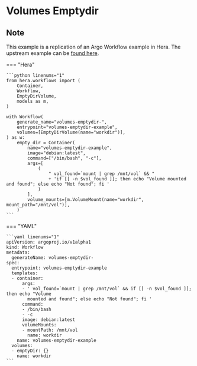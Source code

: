 # Volumes Emptydir

## Note

This example is a replication of an Argo Workflow example in Hera.
The upstream example can be [found here](https://github.com/argoproj/argo-workflows/blob/master/examples/volumes-emptydir.yaml).




=== "Hera"

    ```python linenums="1"
    from hera.workflows import (
        Container,
        Workflow,
        EmptyDirVolume,
        models as m,
    )

    with Workflow(
        generate_name="volumes-emptydir-",
        entrypoint="volumes-emptydir-example",
        volumes=[EmptyDirVolume(name="workdir")],
    ) as w:
        empty_dir = Container(
            name="volumes-emptydir-example",
            image="debian:latest",
            command=["/bin/bash", "-c"],
            args=[
                (
                    " vol_found=`mount | grep /mnt/vol` && "
                    + 'if [[ -n $vol_found ]]; then echo "Volume mounted and found"; else echo "Not found"; fi '
                )
            ],
            volume_mounts=[m.VolumeMount(name="workdir", mount_path="/mnt/vol")],
        )
    ```

=== "YAML"

    ```yaml linenums="1"
    apiVersion: argoproj.io/v1alpha1
    kind: Workflow
    metadata:
      generateName: volumes-emptydir-
    spec:
      entrypoint: volumes-emptydir-example
      templates:
      - container:
          args:
          - ' vol_found=`mount | grep /mnt/vol` && if [[ -n $vol_found ]]; then echo "Volume
            mounted and found"; else echo "Not found"; fi '
          command:
          - /bin/bash
          - -c
          image: debian:latest
          volumeMounts:
          - mountPath: /mnt/vol
            name: workdir
        name: volumes-emptydir-example
      volumes:
      - emptyDir: {}
        name: workdir
    ```

